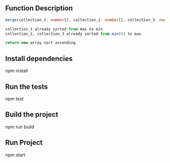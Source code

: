
## Function Description

```ts
merge(collection_1: number[], collection_2: number[], collection_3: number[]): number[]

collection_1 already sorted from max to min
collection_2, collection_3 already sorted from min(0) to max

return new array sort ascending

```

## Install dependencies

npm install

## Run the tests

npm test

## Build the project
npm run build

## Run Project

npm start
